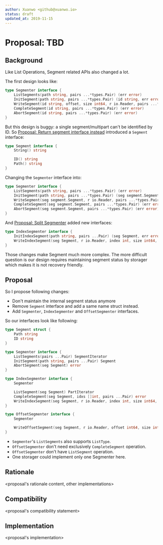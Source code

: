 ```yaml
---
author: Xuanwo <github@xuanwo.io>
status: draft
updated_at: 2019-11-15
---
```


# Proposal: TBD

## Background

Like List Operations, Segment related APIs also changed a lot.

The first design looks like:

```go
type Segmenter interface {
    ListSegments(path string, pairs ...*types.Pair) (err error)
    InitSegment(path string, pairs ...*types.Pair) (id string, err error)
    WriteSegment(id string, offset, size int64, r io.Reader, pairs ...*types.Pair) (err error)
    CompleteSegment(id string, pairs ...*types.Pair) (err error)
    AbortSegment(id string, pairs ...*types.Pair) (err error)
}
```

But this design is buggy: a single segment/multipart can't be identified by ID. So [Proposal: Return segment interface instead](18-return-segment-interface-instead.md) introduced a `Segment` interface:

```go
type Segment interface {
    String() string

    ID() string
    Path() string
}
```

Changing the `Segmenter` interface into:

```go
type Segmenter interface {
    ListSegments(path string, pairs ...*types.Pair) (err error)
    InitSegment(path string, pairs ...*types.Pair) (seg segment.Segment, err error)
    WriteSegment(seg segment.Segment, r io.Reader, pairs ...*types.Pair) (err error)
    CompleteSegment(seg segment.Segment, pairs ...*types.Pair) (err error)
    AbortSegment(seg segment.Segment, pairs ...*types.Pair) (err error)
}
```

And [Proposal: Split Segmenter](21-split-segmenter.md) added new interfaces:

```go
type IndexSegmenter interface {
    InitIndexSegment(path string, pairs ...Pair) (seg Segment, err error)
    WriteIndexSegment(seg Segment, r io.Reader, index int, size int64, pairs ...Pair) (err error)
}
```

Those changes make Segment much more complex. The more difficult question is our design requires maintaining segment status by storager which makes it is not recovery friendly.

## Proposal

So I propose following changes:

- Don't maintain the internal segment status anymore
- Remove `Segment` interface and add a same name struct instead.
- Add `Segmenter`, `IndexSegmenter` and `OffsetSegmenter` interfaces.

So our interfaces look like following:

```go
type Segment struct {
    Path string
    ID string
}

type Segmenter interface {
    ListSegments(pairs ...Pair) SegmentIterator
    InitSegment(path string, pairs ...Pair) Segment
    AbortSegment(seg Segment) error
}

type IndexSegmenter interface {
    Segmenter

    ListSegment(seg Segment) PartIterator
    CompleteSegment(seg Segment, idxs []int, pairs ...Pair) error
    WriteIndexSegment(seg Segment, r io.Reader, index int, size int64, pairs ...Pair) (err error)
}

type OffsetSegmenter interface {
    Segmenter

    WriteOffsetSegment(seg Segment, r io.Reader, offset int64, size int64, pairs ...Pair) (err error)
}
```

- `Segmenter`'s `ListSegments` also supports `ListType`.
- `OffsetSegmenter` don't need exclusively `CompleteSegment` operation.
- `OffsetSegmenter` don't have `ListSegment` operation.
- One storager could implement only one Segmenter here.

## Rationale

<proposal's rationale content, other implementations>

## Compatibility

<proposal's compatibility statement>

## Implementation

<proposal's implementation>